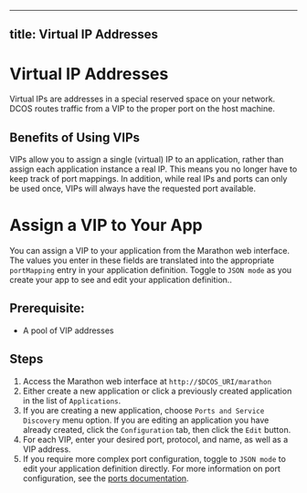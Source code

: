 ---------------------------
title: Virtual IP Addresses
---------------------------

# Virtual IP Addresses

Virtual IPs are addresses in a special reserved space on your network. DCOS routes traffic from a VIP to the proper port on the host machine.

## Benefits of Using VIPs

VIPs allow you to assign a single (virtual) IP to an application, rather than assign each application instance a real IP. This means you no longer have to keep track of port mappings. In addition, while real IPs and ports can only be used once, VIPs will always have the requested port available.

# Assign a VIP to Your App

You can assign a VIP to your application from the Marathon web interface. The values you enter in these fields are translated into the appropriate `portMapping` entry in your application definition. Toggle to `JSON mode` as you create your app to see and edit your application definition..

## Prerequisite:
- A pool of VIP addresses

## Steps

1. Access the Marathon web interface at `http://$DCOS_URI/marathon`
1. Either create a new application or click a previously created application in the list of `Applications`.
1. If you are creating a new application, choose `Ports and Service Discovery` menu option. If you are editing an application you have already created, click the `Configuration` tab, then click the `Edit` button.
1. For each VIP, enter your desired port, protocol, and name, as well as a VIP address.
1. If you require more complex port configuration, toggle to `JSON mode` to edit your application definition directly. For more information on port configuration, see the [ports documentation](ports.html).
